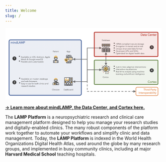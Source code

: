 ```yaml
---
title: Welcome
slug: /
---
```


![](assets/LAMP_Overview.png)

**[→ Learn more about mindLAMP, the Data Center, and Cortex here.](./How_mindLAMP,_the_Data_Center,_and_Cortex_Work_Tog.md)**

The **LAMP Platform** is a neuropsychiatric research and clinical care management platform designed to help you manage your research studies and digitally-enabled clinics. The many robust components of the platform work together to automate your workflows and simplify clinic and data management. Today, the **LAMP Platform** is indexed in the World Health Organizations Digital Health Atlas, used around the globe by many research groups, and implemented in busy community clinics, including at major **Harvard Medical School** teaching hospitals.
